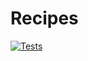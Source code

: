 # Recipes
[![Tests](https://github.com/Victor-codigo/Recipes/actions/workflows/test-on-push.yml/badge.svg?event=release)](https://github.com/Victor-codigo/Recipes/actions/workflows/test-on-push.yml)